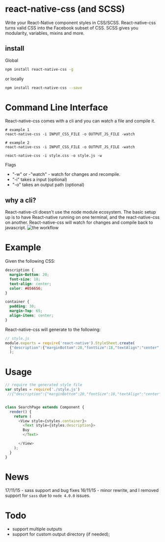 # react-native-css (and SCSS)

Write your React-Native component styles in CSS/SCSS. React-native-css turns valid CSS into the Facebook subset of CSS. SCSS gives you modularity, variables, mixins and more. 

## install

Global

```bash
npm install react-native-css -g 
```

or locally

```bash
npm install react-native-css --save
```
# Command Line Interface

React-native-css comes with a cli and you can watch a file and compile it.

``` shell
# example 1
react-native-css -i INPUT_CSS_FILE -o OUTPUT_JS_FILE -watch
```

``` shell
# example 2
react-native-css -i INPUT_CSS_FILE -o OUTPUT_JS_FILE -watch 
```

``` shell
react-native-css -i style.css -o style.js -w
```

Flags
- "-w" or -"watch" - watch for changes and recompile. 
- "-i" takes a input (optional)
- "-o" takes an output path (optional)

## why a cli?

React-native-cli doesn't use the node module ecosystem. The basic setup up is to have React-native running on one terminal, and the react-native-css on another. 
React-native-css will watch for changes and compile back to javascript.
![the workflow](http://i.imgur.com/i2OdwiY.png)

# Example

Given the following CSS:

``` css
description {
  margin-Bottom: 20;
  font-size: 18;
  text-align: center;
  color: #656656;
}

container {
  padding: 30;
  margin-Top: 65;
  align-items: center;
}

```

React-native-css will generate to the following:

``` javascript
// style.js
module.exports = require('react-native').StyleSheet.create(
  {"description":{"marginBottom":20,"fontSize":18,"textAlign":"center","color":"#656656"},"container":{"padding":30,"marginTop":65,"alignItems":"center"}}
  );
```

# Usage
```js
// require the generated style file
var styles = require('./style.js')
 //{"description":{"marginBottom":20,"fontSize":18,"textAlign":"center","color":"#656656"},"container":{"padding":30,"marginTop":65,"alignItems":"center"}}


class SearchPage extends Component {
  render() {
    return (
      <View style={styles.container}>
        <Text style={styles.description}>
        Buy
        </Text>

      </View>
    );
  }
}

```

# News

17/11/15 - sass support and bug fixes
16/11/15 - minor rewrite, and I removed support for `sass` due to `node 4.0.0` issues. 


# Todo

* support multiple outputs
* support for custom output directory (if needed);


